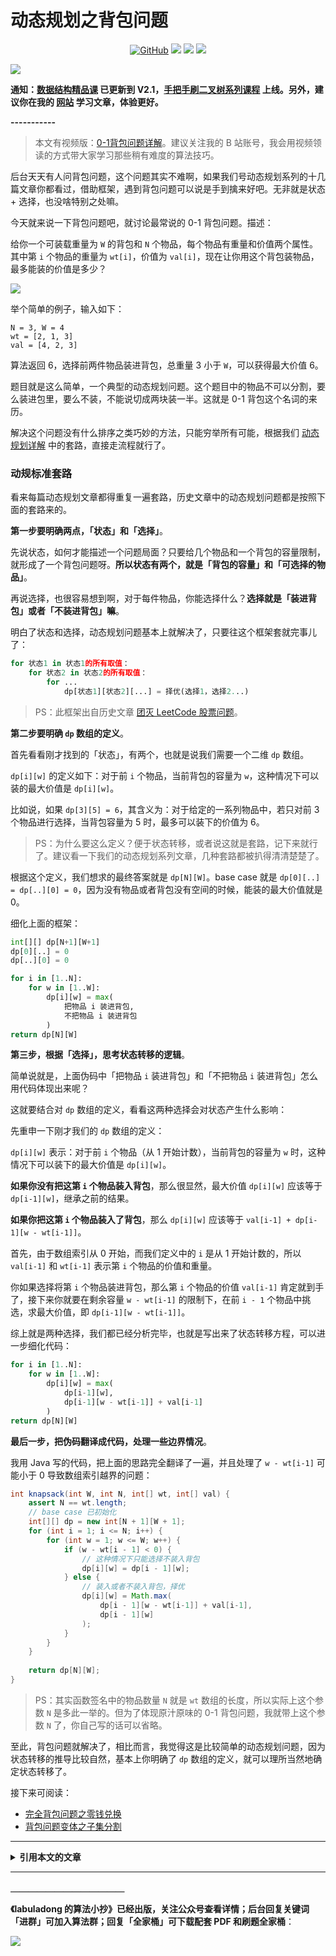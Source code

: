 # 动态规划之背包问题

<p align='center'>
<a href="https://github.com/labuladong/fucking-algorithm" target="view_window"><img alt="GitHub" src="https://img.shields.io/github/stars/labuladong/fucking-algorithm?label=Stars&style=flat-square&logo=GitHub"></a>
<a href="https://appktavsiei5995.pc.xiaoe-tech.com/index" target="_blank"><img class="my_header_icon" src="https://img.shields.io/static/v1?label=精品课程&message=查看&color=pink&style=flat"></a>
<a href="https://www.zhihu.com/people/labuladong"><img src="https://img.shields.io/badge/%E7%9F%A5%E4%B9%8E-@labuladong-000000.svg?style=flat-square&logo=Zhihu"></a>
<a href="https://space.bilibili.com/14089380"><img src="https://img.shields.io/badge/B站-@labuladong-000000.svg?style=flat-square&logo=Bilibili"></a>
</p>

![](https://labuladong.gitee.io/pictures/souyisou1.png)

**通知：[数据结构精品课](https://aep.h5.xeknow.com/s/1XJHEO) 已更新到 V2.1，[手把手刷二叉树系列课程](https://aep.xet.tech/s/3YGcq3) 上线。另外，建议你在我的 [网站](https://labuladong.github.io/algo/) 学习文章，体验更好。**



**-----------**

> 本文有视频版：[0-1背包问题详解](https://www.bilibili.com/video/BV15B4y1P7X7/)。建议关注我的 B 站账号，我会用视频领读的方式带大家学习那些稍有难度的算法技巧。

后台天天有人问背包问题，这个问题其实不难啊，如果我们号动态规划系列的十几篇文章你都看过，借助框架，遇到背包问题可以说是手到擒来好吧。无非就是状态 + 选择，也没啥特别之处嘛。

今天就来说一下背包问题吧，就讨论最常说的 0-1 背包问题。描述：

给你一个可装载重量为 `W` 的背包和 `N` 个物品，每个物品有重量和价值两个属性。其中第 `i` 个物品的重量为 `wt[i]`，价值为 `val[i]`，现在让你用这个背包装物品，最多能装的价值是多少？

![](https://labuladong.gitee.io/pictures/knapsack/1.png)

举个简单的例子，输入如下：

```
N = 3, W = 4
wt = [2, 1, 3]
val = [4, 2, 3]
```

算法返回 6，选择前两件物品装进背包，总重量 3 小于 `W`，可以获得最大价值 6。

题目就是这么简单，一个典型的动态规划问题。这个题目中的物品不可以分割，要么装进包里，要么不装，不能说切成两块装一半。这就是 0-1 背包这个名词的来历。

解决这个问题没有什么排序之类巧妙的方法，只能穷举所有可能，根据我们 [动态规划详解](https://labuladong.github.io/article/fname.html?fname=动态规划详解进阶) 中的套路，直接走流程就行了。

### 动规标准套路

看来每篇动态规划文章都得重复一遍套路，历史文章中的动态规划问题都是按照下面的套路来的。

**第一步要明确两点，「状态」和「选择」**。

先说状态，如何才能描述一个问题局面？只要给几个物品和一个背包的容量限制，就形成了一个背包问题呀。**所以状态有两个，就是「背包的容量」和「可选择的物品」**。

再说选择，也很容易想到啊，对于每件物品，你能选择什么？**选择就是「装进背包」或者「不装进背包」嘛**。

明白了状态和选择，动态规划问题基本上就解决了，只要往这个框架套就完事儿了：

```python
for 状态1 in 状态1的所有取值：
    for 状态2 in 状态2的所有取值：
        for ...
            dp[状态1][状态2][...] = 择优(选择1，选择2...)
```

> PS：此框架出自历史文章 [团灭 LeetCode 股票问题](https://labuladong.github.io/article/fname.html?fname=团灭股票问题)。

**第二步要明确 `dp` 数组的定义**。

首先看看刚才找到的「状态」，有两个，也就是说我们需要一个二维 `dp` 数组。

`dp[i][w]` 的定义如下：对于前 `i` 个物品，当前背包的容量为 `w`，这种情况下可以装的最大价值是 `dp[i][w]`。

比如说，如果 `dp[3][5] = 6`，其含义为：对于给定的一系列物品中，若只对前 3 个物品进行选择，当背包容量为 5 时，最多可以装下的价值为 6。

> PS：为什么要这么定义？便于状态转移，或者说这就是套路，记下来就行了。建议看一下我们的动态规划系列文章，几种套路都被扒得清清楚楚了。

根据这个定义，我们想求的最终答案就是 `dp[N][W]`。base case 就是 `dp[0][..] = dp[..][0] = 0`，因为没有物品或者背包没有空间的时候，能装的最大价值就是 0。

细化上面的框架：

```python
int[][] dp[N+1][W+1]
dp[0][..] = 0
dp[..][0] = 0

for i in [1..N]:
    for w in [1..W]:
        dp[i][w] = max(
            把物品 i 装进背包,
            不把物品 i 装进背包
        )
return dp[N][W]
```

**第三步，根据「选择」，思考状态转移的逻辑**。

简单说就是，上面伪码中「把物品 `i` 装进背包」和「不把物品 `i` 装进背包」怎么用代码体现出来呢？

这就要结合对 `dp` 数组的定义，看看这两种选择会对状态产生什么影响：

先重申一下刚才我们的 `dp` 数组的定义：

`dp[i][w]` 表示：对于前 `i` 个物品（从 1 开始计数），当前背包的容量为 `w` 时，这种情况下可以装下的最大价值是 `dp[i][w]`。

**如果你没有把这第 `i` 个物品装入背包**，那么很显然，最大价值 `dp[i][w]` 应该等于 `dp[i-1][w]`，继承之前的结果。

**如果你把这第 `i` 个物品装入了背包**，那么 `dp[i][w]` 应该等于 `val[i-1] + dp[i-1][w - wt[i-1]]`。

首先，由于数组索引从 0 开始，而我们定义中的 `i` 是从 1 开始计数的，所以 `val[i-1]` 和 `wt[i-1]` 表示第 `i` 个物品的价值和重量。

你如果选择将第 `i` 个物品装进背包，那么第 `i` 个物品的价值 `val[i-1]` 肯定就到手了，接下来你就要在剩余容量 `w - wt[i-1]` 的限制下，在前 `i - 1` 个物品中挑选，求最大价值，即 `dp[i-1][w - wt[i-1]]`。

综上就是两种选择，我们都已经分析完毕，也就是写出来了状态转移方程，可以进一步细化代码：

```python
for i in [1..N]:
    for w in [1..W]:
        dp[i][w] = max(
            dp[i-1][w],
            dp[i-1][w - wt[i-1]] + val[i-1]
        )
return dp[N][W]
```

**最后一步，把伪码翻译成代码，处理一些边界情况**。

我用 Java 写的代码，把上面的思路完全翻译了一遍，并且处理了 `w - wt[i-1]` 可能小于 0 导致数组索引越界的问题：

```java
int knapsack(int W, int N, int[] wt, int[] val) {
    assert N == wt.length;
    // base case 已初始化
    int[][] dp = new int[N + 1][W + 1];
    for (int i = 1; i <= N; i++) {
        for (int w = 1; w <= W; w++) {
            if (w - wt[i - 1] < 0) {
                // 这种情况下只能选择不装入背包
                dp[i][w] = dp[i - 1][w];
            } else {
                // 装入或者不装入背包，择优
                dp[i][w] = Math.max(
                    dp[i - 1][w - wt[i-1]] + val[i-1], 
                    dp[i - 1][w]
                );
            }
        }
    }
    
    return dp[N][W];
}
```

> PS：其实函数签名中的物品数量 `N` 就是 `wt` 数组的长度，所以实际上这个参数 `N` 是多此一举的。但为了体现原汁原味的 0-1 背包问题，我就带上这个参数 `N` 了，你自己写的话可以省略。

至此，背包问题就解决了，相比而言，我觉得这是比较简单的动态规划问题，因为状态转移的推导比较自然，基本上你明确了 `dp` 数组的定义，就可以理所当然地确定状态转移了。

接下来可阅读：

* [完全背包问题之零钱兑换](https://labuladong.github.io/article/fname.html?fname=背包零钱)
* [背包问题变体之子集分割](https://labuladong.github.io/article/fname.html?fname=背包子集)



<hr>
<details>
<summary><strong>引用本文的文章</strong></summary>

 - [扫描线技巧：安排会议室](https://labuladong.github.io/article/fname.html?fname=安排会议室)
 - [经典动态规划：子集背包问题](https://labuladong.github.io/article/fname.html?fname=背包子集)
 - [经典动态规划：完全背包问题](https://labuladong.github.io/article/fname.html?fname=背包零钱)
 - [经典回溯算法：集合划分问题](https://labuladong.github.io/article/fname.html?fname=集合划分)

</details><hr>





**＿＿＿＿＿＿＿＿＿＿＿＿＿**

**《labuladong 的算法小抄》已经出版，关注公众号查看详情；后台回复关键词「**进群**」可加入算法群；回复「**全家桶**」可下载配套 PDF 和刷题全家桶**：

![](https://labuladong.gitee.io/pictures/souyisou2.png)
